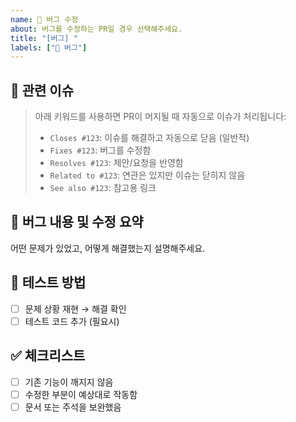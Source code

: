 ```yaml
---
name: 🐞 버그 수정
about: 버그를 수정하는 PR일 경우 선택해주세요.
title: "[버그] "
labels: ["🐞 버그"]
---
```


## 📌 관련 이슈

> 아래 키워드를 사용하면 PR이 머지될 때 자동으로 이슈가 처리됩니다:
>
> - `Closes #123`: 이슈를 해결하고 자동으로 닫음 (일반적)
> - `Fixes #123`: 버그를 수정함
> - `Resolves #123`: 제안/요청을 반영함
> - `Related to #123`: 연관은 있지만 이슈는 닫히지 않음
> - `See also #123`: 참고용 링크


## 🐛 버그 내용 및 수정 요약
어떤 문제가 있었고, 어떻게 해결했는지 설명해주세요.

## 🧪 테스트 방법
- [ ] 문제 상황 재현 → 해결 확인
- [ ] 테스트 코드 추가 (필요시)

## ✅ 체크리스트
- [ ] 기존 기능이 깨지지 않음
- [ ] 수정한 부분이 예상대로 작동함
- [ ] 문서 또는 주석을 보완했음
